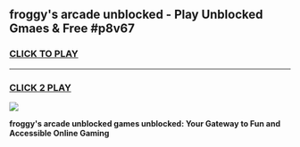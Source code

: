 
## froggy's arcade unblocked - Play Unblocked Gmaes & Free #p8v67
<h3>
<a href="https://news.freeplayer.one?title=froggy's_arcade_unblocked&ref=27F">CLICK TO PLAY</a></h3>
<hr>

<h3>
<a href="https://news.freeplayer.one?title=froggy's_arcade_unblocked&ref=27F">CLICK 2 PLAY</a>
  
</h3>

<a href="https://news.freeplayer.one?title=froggy's_arcade_unblocked&ref=27F/"><img src="https://clearcache.store/games.png"></a>


**froggy's arcade unblocked games unblocked: Your Gateway to Fun and Accessible Online Gaming**
